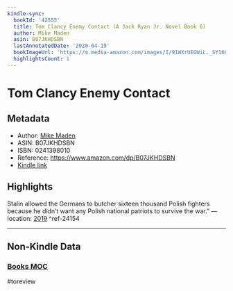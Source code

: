 ```yaml
---
kindle-sync:
  bookId: '42555'
  title: Tom Clancy Enemy Contact (A Jack Ryan Jr. Novel Book 6)
  author: Mike Maden
  asin: B07JKHDSBN
  lastAnnotatedDate: '2020-04-19'
  bookImageUrl: 'https://m.media-amazon.com/images/I/91WXrUEGWiL._SY160.jpg'
  highlightsCount: 1
---
```

# Tom Clancy Enemy Contact
## Metadata
* Author: [Mike Maden](https://www.amazon.comundefined)
* ASIN: B07JKHDSBN
* ISBN: 0241398010
* Reference: https://www.amazon.com/dp/B07JKHDSBN
* [Kindle link](kindle://book?action=open&asin=B07JKHDSBN)

## Highlights
Stalin allowed the Germans to butcher sixteen thousand Polish fighters because he didn’t want any Polish national patriots to survive the war.” — location: [2019](kindle://book?action=open&asin=B07JKHDSBN&location=2019) ^ref-24154

---
## Non-Kindle Data
### [Books MOC](Books%20MOC.md)
#toreview
